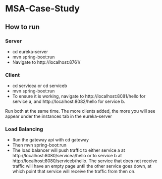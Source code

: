 # MSA-Case-Study

## How to run

### Server
- cd eureka-server <br>
- mvn spring-boot:run
- Navigate to http://localhost:8761/

### Client
- cd servicea or cd serviceb <br>
- mvn spring-boot:run
- To ensure it is working, navigate to http://localhost:8081/hello for service a, and http://localhost:8082/hello for service b.

Run both at the same time. The more clients added, the more you will see appear under the instances tab in the eureka-server

### Load Balancing
- Run the gateway api with cd gateway
- Then mvn spring-boot:run
- The load balancer will push traffic to either service a at http://localhost:8080/servicea/hello or to service b at http://localhost:8080/serviceb/hello. The service that does not receive traffic will have an empty page until the other service goes down, at which point that service will receive the traffic from then on.